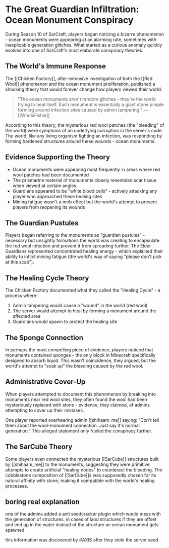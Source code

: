 # The Great Guardian Infiltration: Ocean Monument Conspiracy

During Season 10 of SarCraft, players began noticing a bizarre phenomenon - ocean monuments were appearing at an alarming rate, sometimes with inexplicable generation glitches. What started as a curious anomaly quickly evolved into one of SarCraft's most elaborate conspiracy theories.

## The World's Immune Response

The [[Chicken Factory]], after extensive investigation of both the [[Red Wool]] phenomenon and the ocean monument proliferation, published a shocking theory that would forever change how players viewed their world:

> "The ocean monuments aren't random glitches - they're the world trying to heal itself. Each monument is essentially a giant stone pimple forming around infection sites caused by admin tampering." —[[WhoIsFishie]]

According to this theory, the mysterious red wool patches (the "bleeding" of the world) were symptoms of an underlying corruption in the server's code. The world, like any living organism fighting an infection, was responding by forming hardened structures around these wounds - ocean monuments.

## Evidence Supporting the Theory

- Ocean monuments were appearing most frequently in areas where red wool patches had been documented
- The prismarine material of monuments closely resembled scar tissue when viewed at certain angles
- Guardians appeared to be "white blood cells" - actively attacking any player who approached these healing sites
- Mining fatigue wasn't a mob effect but the world's attempt to prevent players from reopening its wounds

## The Guardian Pustules

Players began referring to the monuments as "guardian pustules" - necessary but unsightly formations the world was creating to encapsulate the red wool infection and prevent it from spreading further. The Elder Guardians represented concentrated healing energy - which explained their ability to inflict mining fatigue (the world's way of saying "please don't pick at this scab").

## The Healing Cycle Theory

The Chicken Factory documented what they called the "Healing Cycle" - a process where:

1. Admin tampering would cause a "wound" in the world (red wool)
2. The server would attempt to heal by forming a monument around the affected area
3. Guardians would spawn to protect the healing site

## The Sponge Connection

In perhaps the most compelling piece of evidence, players noticed that monuments contained sponges - the only block in Minecraft specifically designed to absorb liquid. This wasn't coincidence, they argued, but the world's attempt to "soak up" the bleeding caused by the red wool.

## Administrative Cover-Up

When players attempted to document this phenomenon by breaking into monuments near red wool sites, they often found the wool had been mysteriously replaced with stone - evidence, they claimed, of admins attempting to cover up their mistakes.

One player reported overhearing admin [[shihaam_me]] saying: "Don't tell them about the wool-monument connection. Just say it's normal generation." This alleged statement only fueled the conspiracy further.

## The SarCube Theory

Some players even connected the mysterious [[SarCube]] structures built by [[shihaam_me]] to the monuments, suggesting they were primitive attempts to create artificial "healing nodes" to counteract the bleeding. The cobblestone composition of [[SarCube]]s was supposedly chosen for its natural affinity with stone, making it compatible with the world's healing processes.


## boring real explanation
one of the admins added a anti seedcracker plugin which would mess with the generation of structures. in cases of land structures if they are offset and end up in the water instead of the structure an ocean monument gets spawned 

this information was discovered by #AXIS after they stole the server seed
